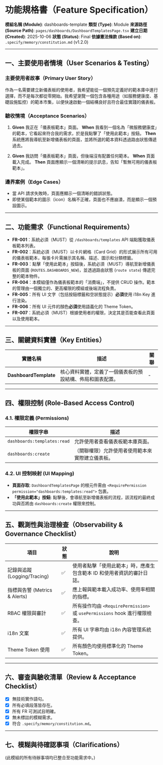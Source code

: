 # 功能規格書（Feature Specification）

**模組名稱 (Module)**: dashboards-template
**類型 (Type)**: Module
**來源路徑 (Source Path)**: `pages/dashboards/DashboardTemplatesPage.tsx`
**建立日期 (Created)**: 2025-10-06
**狀態 (Status)**: Final
**依據憲法條款 (Based on)**: `.specify/memory/constitution.md` (v1.2.0)

---

## 一、主要使用者情境（User Scenarios & Testing）

### 主要使用者故事（Primary User Story）
作為一名需要建立新儀表板的使用者，我希望能從一個預先定義好的範本庫中進行選擇，而不是每次都從零開始。我希望瀏覽一個包含各種用途（如服務健康度、基礎設施監控）的範本市集，以便快速啟動一個結構良好且符合最佳實踐的儀表板。

### 驗收情境（Acceptance Scenarios）
1.  **Given** 我正在「儀表板範本」頁面。
    **When** 我看到一個名為「微服務健康度」的範本，它看起來符合我的需求，於是我點擊了「使用此範本」按鈕。
    **Then** 系統應將我導航至新增儀表板的頁面，並將所選的範本資料透過路由狀態傳遞過去。

2.  **Given** 我訪問「儀表板範本」頁面，但後端沒有配置任何範本。
    **When** 頁面載入完成。
    **Then** 頁面應顯示一個清晰的提示訊息，告知「暫無可用的儀表板範本」。

### 邊界案例（Edge Cases）
- 當 API 請求失敗時，頁面應顯示一個清晰的錯誤狀態。
- 即使某個範本的圖示（icon）名稱不正確，頁面也不應崩潰，而是顯示一個預設圖示。

---

## 二、功能需求（Functional Requirements）

- **FR-001**：系統必須（MUST）從 `/dashboards/templates` API 端點獲取儀表板範本列表。
- **FR-002**：系統必須（MUST）以卡片網格（Card Grid）的形式展示所有可用的儀表板範本，每張卡片需展示其名稱、描述、圖示和分類標籤。
- **FR-003**：點擊「使用此範本」按鈕後，系統必須（MUST）導航至新增儀表板的頁面 (`ROUTES.DASHBOARDS_NEW`)，並透過路由狀態 (`route state`) 傳遞完整的範本物件。
- **FR-004**：本模組僅作為儀表板範本的「消費端」，不提供 CRUD 操作。範本的管理由一個獨立的、更高權限的模組或後端流程負責。
- **FR-005**：所有 UI 文字（包括按鈕標籤和空狀態提示）**必須**使用 i18n Key 進行渲染。
- **FR-006**：所有 UI 元件的顏色**必須**使用語義化的 Theme Token。
- **FR-007**：系統必須（MUST）根據使用者的權限，決定其是否能查看此頁面以及使用範本。

---

## 三、關鍵資料實體（Key Entities）
| 實體名稱 | 描述 | 關聯 |
|-----------|------|------|
| **DashboardTemplate** | 核心資料實體，定義了一個儀表板的預設結構、佈局和圖表配置。 | - |

---

## 四、權限控制 (Role-Based Access Control)

### 4.1. 權限定義 (Permissions)
| 權限字串 | 描述 |
|---|---|
| `dashboards:templates:read` | 允許使用者查看儀表板範本庫頁面。 |
| `dashboards:create` | （關聯權限）允許使用者使用範本來實際建立儀表板。 |

### 4.2. UI 控制映射 (UI Mapping)
- **頁面存取**: `DashboardTemplatesPage` 的根元件需由 `<RequirePermission permission="dashboards:templates:read">` 包裹。
- **「使用此範本」按鈕**: 點擊後，會導航至新增儀表板的流程，該流程的最終成功與否將由 `dashboards:create` 權限來控制。

---

## 五、觀測性與治理檢查（Observability & Governance Checklist）

| 項目 | 狀態 | 說明 |
|------|------|------|
| 記錄與追蹤 (Logging/Tracing) | ✅ | 使用者點擊「使用此範本」時，應產生包含範本 ID 和使用者資訊的審計日誌。 |
| 指標與告警 (Metrics & Alerts) | ✅ | 應上報與範本載入成功率、使用率相關的指標。 |
| RBAC 權限與審計 | ✅ | 所有操作均由 `<RequirePermission>` 或 `usePermissions` hook 進行權限檢查。 |
| i18n 文案 | ✅ | 所有 UI 字串均由 i18n 內容管理系統提供。 |
| Theme Token 使用 | ✅ | 所有顏色均使用標準化的 Theme Token。 |

---

## 六、審查與驗收清單（Review & Acceptance Checklist）

- [x] 無技術實作語句。
- [x] 所有必填段落皆存在。
- [x] 所有 FR 可測試且明確。
- [x] 無未標註的模糊需求。
- [x] 符合 `.specify/memory/constitution.md`。

---

## 七、模糊與待確認事項（Clarifications）

(此模組的所有待辦事項均已整合至功能需求中。)